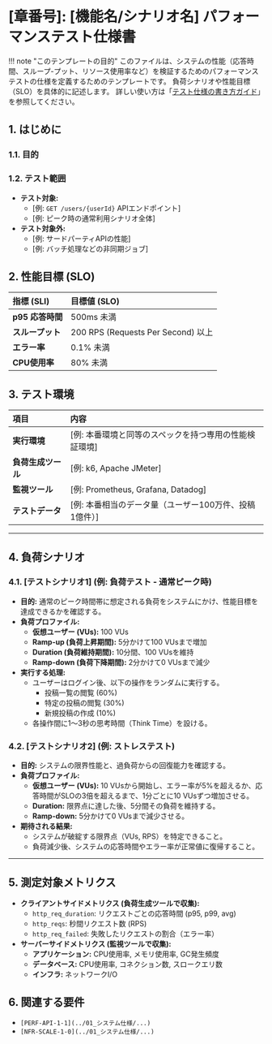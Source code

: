 # [章番号]: [機能名/シナリオ名] パフォーマンステスト仕様書

<!-- prettier-ignore -->
!!! note "このテンプレートの目的"
  このファイルは、システムの性能（応答時間、スループ-プット、リソース使用率など）を検証するためのパフォーマンステストの仕様を定義するためのテンプレートです。
  負荷シナリオや性能目標（SLO）を具体的に記述します。
  詳しい使い方は「[テスト仕様の書き方ガイド](ここにガイドへのパスを記述してください)」を参照してください。

## 1. はじめに

### 1.1. 目的

<!-- このパフォーマンステストの目的を記述します。（例: ユーザーAPIが、SLOで定義された応答時間とスループットを、高負荷状況下でも維持できることを確認する） -->

### 1.2. テスト範囲

- **テスト対象:**
  - [例: `GET /users/{userId}` APIエンドポイント]
  - [例: ピーク時の通常利用シナリオ全体]
- **テスト対象外:**
  - [例: サードパーティAPIの性能]
  - [例: バッチ処理などの非同期ジョブ]

## 2. 性能目標 (SLO)

<!-- このテストで達成すべき、具体的な性能目標をリストアップします。システム仕様書で定義された非機能要件に基づきます。 -->

| 指標 (SLI)       | 目標値 (SLO)                       |
| :--------------- | :--------------------------------- |
| **p95 応答時間** | 500ms 未満                         |
| **スループット** | 200 RPS (Requests Per Second) 以上 |
| **エラー率**     | 0.1% 未満                          |
| **CPU使用率**    | 80% 未満                           |

## 3. テスト環境

| 項目               | 内容                                                   |
| :----------------- | :----------------------------------------------------- |
| **実行環境**       | [例: 本番環境と同等のスペックを持つ専用の性能検証環境] |
| **負荷生成ツール** | [例: k6, Apache JMeter]                                |
| **監視ツール**     | [例: Prometheus, Grafana, Datadog]                     |
| **テストデータ**   | [例: 本番相当のデータ量（ユーザー100万件、投稿1億件）] |

---

## 4. 負荷シナリオ

<!-- ここに、具体的な負荷のかけ方を定義します。 -->

### 4.1. [テストシナリオ1] (例: 負荷テスト - 通常ピーク時)

- **目的:** 通常のピーク時間帯に想定される負荷をシステムにかけ、性能目標を達成できるかを確認する。
- **負荷プロファイル:**
  - **仮想ユーザー (VUs):** 100 VUs
  - **Ramp-up (負荷上昇期間):** 5分かけて100 VUsまで増加
  - **Duration (負荷維持期間):** 10分間、100 VUsを維持
  - **Ramp-down (負荷下降期間):** 2分かけて0 VUsまで減少
- **実行する処理:**
  - ユーザーはログイン後、以下の操作をランダムに実行する。
    - 投稿一覧の閲覧 (60%)
    - 特定の投稿の閲覧 (30%)
    - 新規投稿の作成 (10%)
  - 各操作間に1〜3秒の思考時間（Think Time）を設ける。

### 4.2. [テストシナリオ2] (例: ストレステスト)

- **目的:** システムの限界性能と、過負荷からの回復能力を確認する。
- **負荷プロファイル:**
  - **仮想ユーザー (VUs):** 10 VUsから開始し、エラー率が5%を超えるか、応答時間がSLOの3倍を超えるまで、1分ごとに10 VUsずつ増加させる。
  - **Duration:** 限界点に達した後、5分間その負荷を維持する。
  - **Ramp-down:** 5分かけて0 VUsまで減少させる。
- **期待される結果:**
  - システムが破綻する限界点（VUs, RPS）を特定できること。
  - 負荷減少後、システムの応答時間やエラー率が正常値に復帰すること。

---

## 5. 測定対象メトリクス

<!-- テスト中に収集・監視する主要なメトリクスをリストアップします。 -->

- **クライアントサイドメトリクス (負荷生成ツールで収集):**
  - `http_req_duration`: リクエストごとの応答時間 (p95, p99, avg)
  - `http_reqs`: 秒間リクエスト数 (RPS)
  - `http_req_failed`: 失敗したリクエストの割合（エラー率）
- **サーバーサイドメトリクス (監視ツールで収集):**
  - **アプリケーション:** CPU使用率, メモリ使用率, GC発生頻度
  - **データベース:** CPU使用率, コネクション数, スロークエリ数
  - **インフラ:** ネットワークI/O

## 6. 関連する要件

- `[PERF-API-1-1](../01_システム仕様/...)`
- `[NFR-SCALE-1-0](../01_システム仕様/...)`
